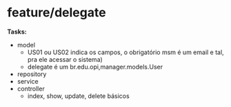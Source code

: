 # feature/delegate

<b>Tasks:</b>
- model 
  - US01 ou US02 indica os campos, o obrigatório msm é um email e tal, pra ele acessar o sistema)
  - delegate é um br.edu.opi,manager.models.User
- repository
- service
- controller
  - index, show, update, delete básicos
